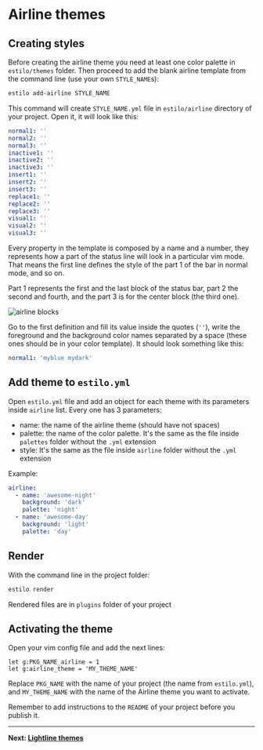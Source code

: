 # Airline themes

## Creating styles

Before creating the airline theme you need at least one color palette in `estilo/themes` folder. Then proceed to add the blank airline template from the command line (use your own `STYLE_NAME`s):

```sh
estilo add-airline STYLE_NAME
```

This command will create `STYLE_NAME.yml` file in `estilo/airline` directory of your project. Open it, it will look like this:

```yml
normal1: ''
normal2: ''
normal3: ''
inactive1: ''
inactive2: ''
inactive3: ''
insert1: ''
insert2: ''
insert3: ''
replace1: ''
replace2: ''
replace3: ''
visual1: ''
visual2: ''
visual3: ''
```

Every property in the template is composed by a name and a number, they represents how a part of the status line will look in a particular vim mode. That means the first line defines the style of the part 1 of the bar in normal mode, and so on.

Part 1 represents the first and the last block of the status bar, part 2 the second and fourth, and the part 3 is for the center block (the third one).

![airline blocks](https://cloud.githubusercontent.com/assets/829859/16402004/55f3682c-3ce9-11e6-8bd9-eaafbaaccb2e.png)

Go to the first definition and fill its value inside the quotes (`''`), write the foreground and the background color names separated by a space (these ones should be in your color template). It should look something like this:

```yml
normal1: 'myblue mydark'
```


## Add theme to `estilo.yml`

Open `estilo.yml` file and add an object for each theme with its parameters inside `airline` list. Every one has 3 parameters:

- name: the name of the airline theme (should have not spaces)
- palette: the name of the color palette. It's the same as the file inside `palettes` folder without the `.yml` extension
- style: It's the same as the file inside `airline` folder without the `.yml` extension

Example:

```yml
airline:
  - name: 'awesome-night'
    background: 'dark'
    palette: 'night'
  - name: 'awesome-day'
    background: 'light'
    palette: 'day'
```


## Render

With the command line in the project folder:

```sh
estilo render
```

Rendered files are in `plugins` folder of your project


## Activating the theme

Open your vim config file and add the next lines:

```vim
let g:PKG_NAME_airline = 1
let g:airline_theme = 'MY_THEME_NAME'
```

Replace `PKG_NAME` with the name of your project (the name from `estilo.yml`), and `MY_THEME_NAME` with the name of the Airline theme you want to activate.

Remember to add instructions to the `README` of your project before you publish it.


---

**Next: [Lightline themes](lightline.md)**

